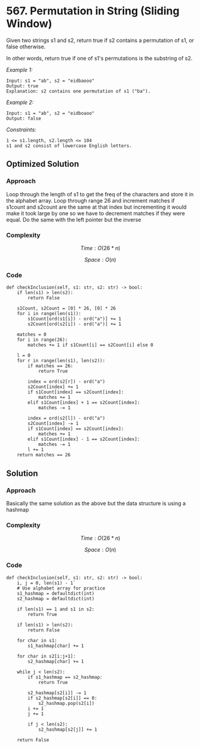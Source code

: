 # 567. Permutation in String (Sliding Window)
Given two strings s1 and s2, return true if s2 contains a permutation of s1, or false otherwise.

In other words, return true if one of s1's permutations is the substring of s2.

*Example 1:*

```
Input: s1 = "ab", s2 = "eidbaooo"
Output: true
Explanation: s2 contains one permutation of s1 ("ba").
```

*Example 2:*

```
Input: s1 = "ab", s2 = "eidboaoo"
Output: false
```

*Constraints:*

```
1 <= s1.length, s2.length <= 104
s1 and s2 consist of lowercase English letters.
```


## Optimized Solution

### Approach
Loop through the length of s1 to get the freq of the characters and store it in the alphabet array. Loop through range 26 and increment matches if s1count and s2count are the same at that index but incrementing it would make it took large by one so we have to decrement matches if they were equal. Do the same with the left pointer but the inverse

### Complexity
$$Time: O(26*n)$$

$$Space: O(n)$$

### Code
```
def checkInclusion(self, s1: str, s2: str) -> bool:
    if len(s1) > len(s2):
        return False

    s1Count, s2Count = [0] * 26, [0] * 26
    for i in range(len(s1)):
        s1Count[ord(s1[i]) - ord("a")] += 1
        s2Count[ord(s2[i]) - ord("a")] += 1

    matches = 0
    for i in range(26):
        matches += 1 if s1Count[i] == s2Count[i] else 0

    l = 0
    for r in range(len(s1), len(s2)):
        if matches == 26:
            return True

        index = ord(s2[r]) - ord("a")
        s2Count[index] += 1
        if s1Count[index] == s2Count[index]:
            matches += 1
        elif s1Count[index] + 1 == s2Count[index]:
            matches -= 1

        index = ord(s2[l]) - ord("a")
        s2Count[index] -= 1
        if s1Count[index] == s2Count[index]:
            matches += 1
        elif s1Count[index] - 1 == s2Count[index]:
            matches -= 1
        l += 1
    return matches == 26
```
## Solution

### Approach
Basically the same solution as the above but the data structure is using a hashmap

### Complexity
$$Time: O(26*n)$$

$$Space: O(n)$$

### Code
```
def checkInclusion(self, s1: str, s2: str) -> bool:
    i, j = 0, len(s1) - 1`
    # Use alphabet array for practice
    s1_hashmap = defaultdict(int)
    s2_hashmap = defaultdict(int)

    if len(s1) == 1 and s1 in s2:
        return True

    if len(s1) > len(s2):
        return False

    for char in s1:
        s1_hashmap[char] += 1

    for char in s2[i:j+1]:
        s2_hashmap[char] += 1

    while j < len(s2):
        if s1_hashmap == s2_hashmap:
            return True

        s2_hashmap[s2[i]] -= 1
        if s2_hashmap[s2[i]] == 0:
            s2_hashmap.pop(s2[i])
        i += 1
        j += 1

        if j < len(s2):
            s2_hashmap[s2[j]] += 1

    return False
```